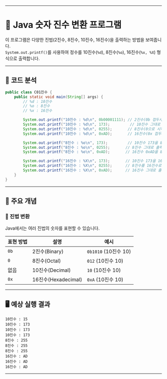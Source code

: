 
---

# 📌 **Java 숫자 진수 변환 프로그램**

이 프로그램은 다양한 진법(2진수, 8진수, 10진수, 16진수)을 출력하는 방법을 보여줍니다.  
`System.out.printf()`를 사용하여 정수를 10진수(`%d`), 8진수(`%o`), 16진수(`%x, %X`) 형식으로 출력합니다.

---

## 🔹 **코드 분석**

```java
public class C01진수 {
    public static void main(String[] args) {
        // %d : 10진수
        // %o : 8진수
        // %x : 16진수

        System.out.printf("10진수 : %d\n", 0b00001111); // 2진수(0b 접두사) -> 10진수 변환
        System.out.printf("10진수 : %d\n", 173);         // 10진수 그대로 출력
        System.out.printf("10진수 : %d\n", 0255);       // 8진수(0으로 시작) -> 10진수 변환
        System.out.printf("10진수 : %d\n", 0xAD);       // 16진수(0x 접두사) -> 10진수 변환

        System.out.printf("8진수 : %o\n", 173);         // 10진수 173을 8진수로 변환
        System.out.printf("8진수 : %o\n", 0255);       // 8진수 그대로 출력
        System.out.printf("8진수 : %o\n", 0xAD);       // 16진수 0xAD을 8진수로 변환

        System.out.printf("16진수 : %X\n", 173);       // 10진수 173을 16진수로 변환
        System.out.printf("16진수 : %X\n", 0255);      // 8진수를 16진수로 변환
        System.out.printf("16진수 : %X\n", 0xAD);      // 16진수 그대로 출력
    }
}
```

---

## 🎯 **주요 개념**

### 🔢 **진법 변환**

Java에서는 여러 진법의 숫자를 표현할 수 있습니다.

|표현 방법|설명|예시|
|---|---|---|
|`0b`|2진수(Binary)|`0b1010` (10진수 10)|
|`0`|8진수(Octal)|`012` (10진수 10)|
|없음|10진수(Decimal)|`10` (10진수 10)|
|`0x`|16진수(Hexadecimal)|`0xA` (10진수 10)|

---

## 🖥 **예상 실행 결과**

```
10진수 : 15
10진수 : 173
10진수 : 173
10진수 : 173
8진수 : 255
8진수 : 255
8진수 : 255
16진수 : AD
16진수 : AD
16진수 : AD
```

---
